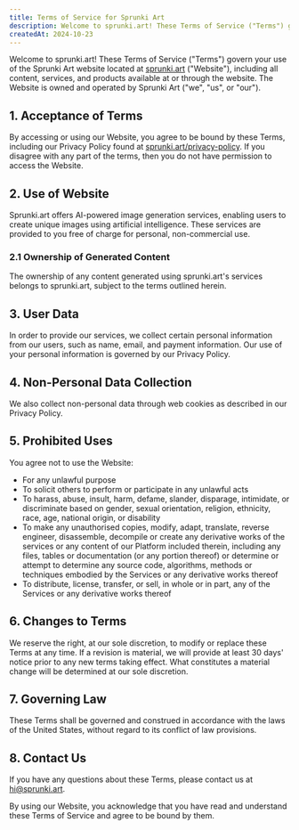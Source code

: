 ```yaml
---
title: Terms of Service for Sprunki Art
description: Welcome to sprunki.art! These Terms of Service ("Terms") govern your use of the Sprunki Art website located at [sprunki.art](https://sprunki.art/) ("Website"), including all content, services, and products available at or through the website. The Website is owned and operated by Sprunki Art ("we", "us", or "our").
createdAt: 2024-10-23
---
```


Welcome to sprunki.art! These Terms of Service ("Terms") govern your use of the Sprunki Art website located at [sprunki.art](https://sprunki.art/) ("Website"), including all content, services, and products available at or through the website. The Website is owned and operated by Sprunki Art ("we", "us", or "our").

## 1. Acceptance of Terms

By accessing or using our Website, you agree to be bound by these Terms, including our Privacy Policy found at [sprunki.art/privacy-policy](https://sprunki.art/privacy-policy). If you disagree with any part of the terms, then you do not have permission to access the Website.

## 2. Use of Website

Sprunki.art offers AI-powered image generation services, enabling users to create unique images using artificial intelligence. These services are provided to you free of charge for personal, non-commercial use.

### 2.1 Ownership of Generated Content

The ownership of any content generated using sprunki.art's services belongs to sprunki.art, subject to the terms outlined herein.

## 3. User Data

In order to provide our services, we collect certain personal information from our users, such as name, email, and payment information. Our use of your personal information is governed by our Privacy Policy.

## 4. Non-Personal Data Collection

We also collect non-personal data through web cookies as described in our Privacy Policy.

## 5. Prohibited Uses

You agree not to use the Website:

- For any unlawful purpose
- To solicit others to perform or participate in any unlawful acts
- To harass, abuse, insult, harm, defame, slander, disparage, intimidate, or discriminate based on gender, sexual orientation, religion, ethnicity, race, age, national origin, or disability
- To make any unauthorised copies, modify, adapt, translate, reverse engineer, disassemble, decompile or create any derivative works of the services or any content of our Platform included therein, including any files, tables or documentation (or any portion thereof) or determine or attempt to determine any source code, algorithms, methods or techniques embodied by the Services or any derivative works thereof
- To distribute, license, transfer, or sell, in whole or in part, any of the Services or any derivative works thereof

## 6. Changes to Terms

We reserve the right, at our sole discretion, to modify or replace these Terms at any time. If a revision is material, we will provide at least 30 days' notice prior to any new terms taking effect. What constitutes a material change will be determined at our sole discretion.

## 7. Governing Law

These Terms shall be governed and construed in accordance with the laws of the United States, without regard to its conflict of law provisions.

## 8. Contact Us

If you have any questions about these Terms, please contact us at [hi@sprunki.art](mailto:hi@sprunki.art).

By using our Website, you acknowledge that you have read and understand these Terms of Service and agree to be bound by them.
